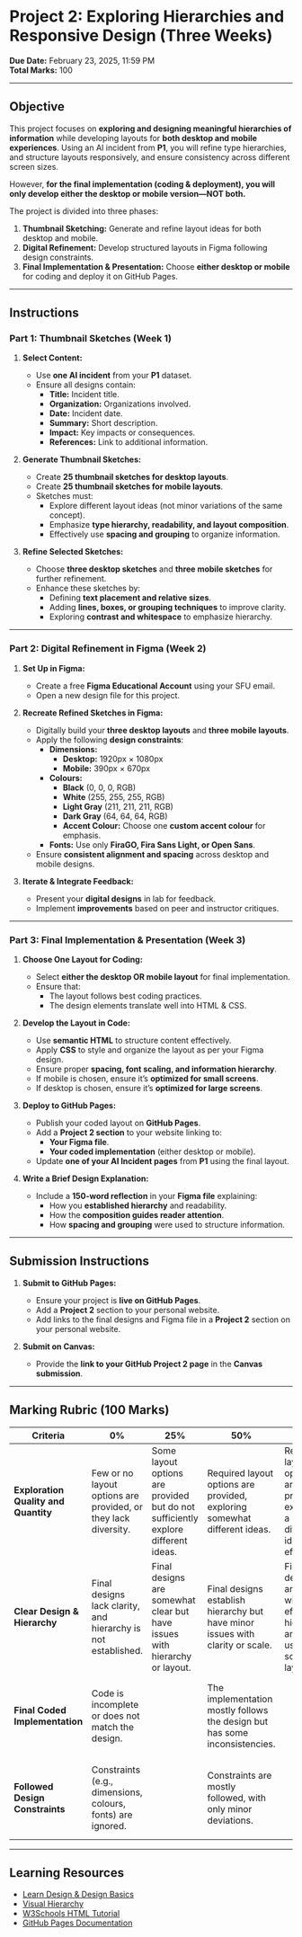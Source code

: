 # **Project 2: Exploring Hierarchies and Responsive Design (Three Weeks)**

**Due Date:** February 23, 2025, 11:59 PM  
**Total Marks:** 100  

---

## **Objective**

This project focuses on **exploring and designing meaningful hierarchies of information** while developing layouts for **both desktop and mobile experiences**. Using an AI incident from **P1**, you will refine type hierarchies, and structure layouts responsively, and ensure consistency across different screen sizes.  

However, **for the final implementation (coding & deployment), you will only develop either the desktop or mobile version—NOT both.** 

The project is divided into three phases:  
1. **Thumbnail Sketching:** Generate and refine layout ideas for both desktop and mobile.  
2. **Digital Refinement:** Develop structured layouts in Figma following design constraints.  
3. **Final Implementation & Presentation:** Choose **either desktop or mobile** for coding and deploy it on GitHub Pages.  

---

## **Instructions**

### **Part 1: Thumbnail Sketches (Week 1)**

1. **Select Content:**  
   - Use **one AI incident** from your **P1** dataset.  
   - Ensure all designs contain:  
     - **Title:** Incident title.  
     - **Organization:** Organizations involved.  
     - **Date:** Incident date.  
     - **Summary:** Short description.  
     - **Impact:** Key impacts or consequences.  
     - **References:** Link to additional information.  

2. **Generate Thumbnail Sketches:**  
   - Create **25 thumbnail sketches for desktop layouts**.  
   - Create **25 thumbnail sketches for mobile layouts**.  
   - Sketches must:  
     - Explore different layout ideas (not minor variations of the same concept).  
     - Emphasize **type hierarchy, readability, and layout composition**.  
     - Effectively use **spacing and grouping** to organize information. 

3. **Refine Selected Sketches:**  
   - Choose **three desktop sketches** and **three mobile sketches** for further refinement.  
   - Enhance these sketches by:  
     - Defining **text placement and relative sizes**.  
     - Adding **lines, boxes, or grouping techniques** to improve clarity.  
     - Exploring **contrast and whitespace** to emphasize hierarchy.  

---

### **Part 2: Digital Refinement in Figma (Week 2)**

1. **Set Up in Figma:**
   - Create a free **Figma Educational Account** using your SFU email.
   - Open a new design file for this project.

2. **Recreate Refined Sketches in Figma:**  
   - Digitally build your **three desktop layouts** and **three mobile layouts**.  
   - Apply the following **design constraints**:  
     - **Dimensions:**  
       - **Desktop:** 1920px × 1080px  
       - **Mobile:** 390px × 670px  
     - **Colours:**  
       - **Black** (0, 0, 0, RGB)  
       - **White** (255, 255, 255, RGB)  
       - **Light Gray** (211, 211, 211, RGB)  
       - **Dark Gray** (64, 64, 64, RGB)  
       - **Accent Colour:** Choose one **custom accent colour** for emphasis.  
     - **Fonts:** Use only **FiraGO, Fira Sans Light, or Open Sans**.  
   - Ensure **consistent alignment and spacing** across desktop and mobile designs.

3. **Iterate & Integrate Feedback:**  
   - Present your **digital designs** in lab for feedback.  
   - Implement **improvements** based on peer and instructor critiques.

---

### **Part 3: Final Implementation & Presentation (Week 3)**  

1. **Choose One Layout for Coding:**  
   - Select **either the desktop OR mobile layout** for final implementation.  
   - Ensure that:  
     - The layout follows best coding practices.  
     - The design elements translate well into HTML & CSS.  

2. **Develop the Layout in Code:**  
   - Use **semantic HTML** to structure content effectively.  
   - Apply **CSS** to style and organize the layout as per your Figma design.  
   - Ensure proper **spacing, font scaling, and information hierarchy**.  
   - If mobile is chosen, ensure it’s **optimized for small screens**.  
   - If desktop is chosen, ensure it’s **optimized for large screens**.  

3. **Deploy to GitHub Pages:**  
   - Publish your coded layout on **GitHub Pages**.  
   - Add a **Project 2 section** to your website linking to:  
     - **Your Figma file**.  
     - **Your coded implementation** (either desktop or mobile).  
   - Update **one of your AI Incident pages** from **P1** using the final layout.  

4. **Write a Brief Design Explanation:**  
   - Include a **150-word reflection** in your **Figma file** explaining:  
     - How you **established hierarchy** and readability.  
     - How the **composition guides reader attention**.  
     - How **spacing and grouping** were used to structure information.  

---

## **Submission Instructions**  

1. **Submit to GitHub Pages:**  
   - Ensure your project is **live on GitHub Pages**.
   - Add a **Project 2** section to your personal website.
   - Add links to the final designs and Figma file in a **Project 2** section on your personal website. 

2. **Submit on Canvas:**  
   - Provide the **link to your GitHub Project 2 page** in the **Canvas submission**.  

---

## **Marking Rubric (100 Marks)**

| **Criteria**                      | **0%**                                                                                          | **25%**                                                                                   | **50%**                                                                                     | **75%**                                                                                       | **100%**                                                                                      | **Marks** |
|-----------------------------------|-----------------------------------------------------------------------------------------------|------------------------------------------------------------------------------------------|--------------------------------------------------------------------------------------------|------------------------------------------------------------------------------------------------|------------------------------------------------------------------------------------------------|-----------|
| **Exploration Quality and Quantity** | Few or no layout options are provided, or they lack diversity.                                 | Some layout options are provided but do not sufficiently explore different ideas.        | Required layout options are provided, exploring somewhat different ideas.                  | Required layout options are provided, exploring a range of different ideas effectively.       | More than required layout options are provided, exploring highly diverse and innovative ideas. | 40        |
| **Clear Design & Hierarchy**      | Final designs lack clarity, and hierarchy is not established.                                   | Final designs are somewhat clear but have issues with hierarchy or layout.              | Final designs establish hierarchy but have minor issues with clarity or scale.             | Final designs are clear, with an effective hierarchy and good use of scale and layout.        | Final designs are highly polished, with exceptional hierarchy and clarity at both scales.      | 30        |
| **Final Coded Implementation**   | Code is incomplete or does not match the design.                                                  |                       | The implementation mostly follows the design but has some inconsistencies.                 |              | The final implementation is clean, responsive, and accurately follows the chosen layout.       | 20        |
| **Followed Design Constraints**  | Constraints (e.g., dimensions, colours, fonts) are ignored.                                     |                        | Constraints are mostly followed, with only minor deviations.                               |                          | All constraints (colours, dimensions, fonts) are followed exactly as specified.               | 10        |

---

## **Learning Resources**

- [Learn Design & Design Basics](https://www.figma.com/resource-library/design-basics/)  
- [Visual Hierarchy](https://www.interaction-design.org/literature/topics/visual-hierarchy)  
- [W3Schools HTML Tutorial](https://www.w3schools.com/html/)  
- [GitHub Pages Documentation](https://docs.github.com/en/pages)  
